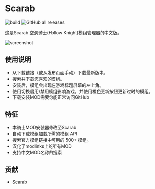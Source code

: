 # Scarab
![build](https://github.com/fifty-six/Scarab/actions/workflows/dotnet.yml/badge.svg)
![GitHub all releases](https://img.shields.io/github/downloads/fifty-six/Scarab/total)

这是Scarab 空洞骑士(Hollow Knight)模组管理器的中文版。

![screenshot](https://i.imgur.com/kWyAqX7.png)

## 使用说明
- 从下载链接（或从发布页面手动）下载最新版本。
- 搜索并下载您喜欢的模组。
- 安装后，模组会出现在游戏标题屏幕的左上角。
- 使用切换启用/禁用模组影响游戏，并使用橙色更新按钮更新过时的模组。
- 下载安装MOD需要你能正常访问GitHub

## 特征
- 本骑士MOD安装器修改至Scarab
- 自动下载模组加载所需的模组 API
- 搜索官方模组链接中可用的 500+ 模组。
- 汉化了modlinks上的所有MOD
- 支持中文MOD名称的搜索


## 贡献
- [Scarab](https://github.com/fifty-six/Scarab)